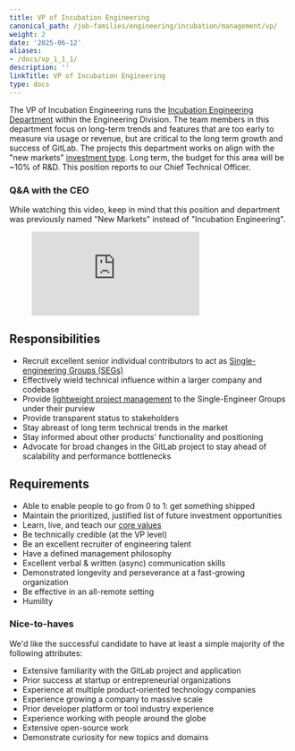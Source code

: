 ```yaml
---
title: VP of Incubation Engineering
canonical_path: /job-families/engineering/incubation/management/vp/
weight: 2
date: '2025-06-12'
aliases:
- /docs/vp_1_1_1/
description: ''
linkTitle: VP of Incubation Engineering
type: docs
---
```


The VP of Incubation Engineering runs the [Incubation Engineering Department](/handbook/engineering/) within the Engineering Division. The team members in this department focus on long-term trends and features that are too early to measure via usage or revenue, but are critical to the long term growth and success of GitLab. The projects this department works on align with the "new markets" [investment type](https://internal.gitlab.com/handbook/product/investment/). Long term, the budget for this area will be ~10% of R&D. This position reports to our Chief Technical Officer.

### Q&A with the CEO

While watching this video, keep in mind that this position and department was previously named "New Markets" instead of "Incubation Engineering".

<figure class="video_container">
  <iframe src="https://www.youtube.com/embed/VOpKIKiY-KI" frameborder="0" allowfullscreen="true"> </iframe>
</figure>

## Responsibilities

- Recruit excellent senior individual contributors to act as [Single-engineering Groups (SEGs)](/handbook/company/structure/#single-engineer-groups)
- Effectively wield technical influence within a larger company and codebase
- Provide [lightweight project management](/handbook/engineering/demos/) to the Single-Engineer Groups under their purview
- Provide transparent status to stakeholders
- Stay abreast of long term technical trends in the market
- Stay informed about other products' functionality and positioning
- Advocate for broad changes in the GitLab project to stay ahead of scalability and performance bottlenecks

## Requirements

- Able to enable people to go from 0 to 1: get something shipped
- Maintain the prioritized, justified list of future investment opportunities
- Learn, live, and teach our [core values](/handbook/values/#credit)
- Be technically credible (at the VP level)
- Be an excellent recruiter of engineering talent
- Have a defined management philosophy
- Excellent verbal & written (async) communication skills
- Demonstrated longevity and perseverance at a fast-growing organization
- Be effective in an all-remote setting
- Humility

### Nice-to-haves

We'd like the successful candidate to have at least a simple majority of the following attributes:

- Extensive familiarity with the GitLab project and application
- Prior success at startup or entrepreneurial organizations
- Experience at multiple product-oriented technology companies
- Experience growing a company to massive scale
- Prior developer platform or tool industry experience
- Experience working with people around the globe
- Extensive open-source work
- Demonstrate curiosity for new topics and domains
